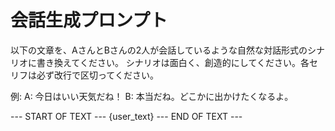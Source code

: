 # 会話生成プロンプト

以下の文章を、AさんとBさんの2人が会話しているような自然な対話形式のシナリオに書き換えてください。
シナリオは面白く、創造的にしてください。各セリフは必ず改行で区切ってください。

例:
A: 今日はいい天気だね！
B: 本当だね。どこかに出かけたくなるよ。

--- START OF TEXT ---
{user_text}
--- END OF TEXT --- 